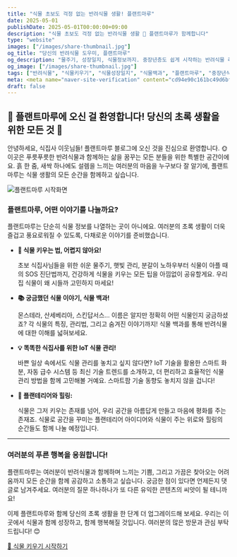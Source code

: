 ```yaml
---
title: "식물 초보도 걱정 없는 반려식물 생활! 플랜트마루"
date: 2025-05-01
publishDate: 2025-05-01T00:00:00+09:00
description: "식물 초보도 걱정 없는 반려식물 생활 🌱 플랜트마루가 함께합니다"
type: "website"
images: ["/images/share-thumbnail.jpg"]
og_title: "당신의 반려식물 도우미, 플랜트마루"
og_description: "물주기, 성장일지, 식물정보까지. 중장년층도 쉽게 시작하는 반려식물 라이프. 지금 플랜트마루와 함께하세요~"
og_image: ["/images/share-thumbnail.jpg"]
tags: ["반려식물", "식물키우기", "식물성장일지", "식물백과", "플랜트마루", "중장년식물", "감성가드닝", "plantmaru", "plant", "스마트팜", "smartfarm", "iot"]
meta: <meta name="naver-site-verification" content="cd94e90c161bc49d6bf84dcad086f009445f89ce" />
draft: false
---
```



## 🌿 플랜트마루에 오신 걸 환영합니다! 당신의 초록 생활을 위한 모든 것 💚

안녕하세요, 식집사 이웃님들! 플랜트마루 블로그에 오신 것을 진심으로 환영합니다. 🌞 이곳은 푸릇푸릇한 반려식물과 함께하는 삶을 꿈꾸는 모든 분들을 위한 특별한 공간이에요. 흙 한 줌, 새싹 하나에도 설렘을 느끼는 여러분의 마음을 누구보다 잘 알기에, 플랜트마루는 식물 생활의 모든 순간을 함께하고 싶습니다.

![플랜트마루 시작화면](/images/intro.png)

### 플랜트마루, 어떤 이야기를 나눌까요?

플랜트마루는 단순히 식물 정보를 나열하는 곳이 아니에요. 여러분의 초록 생활이 더욱 즐겁고 풍요로워질 수 있도록, 다채로운 이야기를 준비했습니다.

- **🌱 식물 키우는 법, 어렵지 않아요!**
    
    초보 식집사님들을 위한 쉬운 물주기, 햇빛 관리, 분갈이 노하우부터 식물이 아플 때의 SOS 진단법까지, 건강하게 식물을 키우는 모든 팁을 아낌없이 공유할게요. 우리 집 식물이 왜 시들까 고민하지 마세요!
    
- **📚 궁금했던 식물 이야기, 식물 백과!**
    
    몬스테라, 산세베리아, 스킨답서스… 이름은 알지만 정확히 어떤 식물인지 궁금하셨죠? 각 식물의 특징, 관리법, 그리고 숨겨진 이야기까지! 식물 백과를 통해 반려식물에 대한 이해를 넓혀보세요.
    
- **💡 똑똑한 식집사를 위한 IoT 식물 관리!**
    
    바쁜 일상 속에서도 식물 관리를 놓치고 싶지 않다면? IoT 기술을 활용한 스마트 화분, 자동 급수 시스템 등 최신 기술 트렌드를 소개하고, 더 편리하고 효율적인 식물 관리 방법을 함께 고민해볼 거예요. 스마트팜 기술 동향도 놓치지 않을 겁니다!
    
- **🏡 플랜테리어와 힐링:**
    
    식물은 그저 키우는 존재를 넘어, 우리 공간을 아름답게 만들고 마음에 평화를 주는 존재죠. 식물로 공간을 꾸미는 플랜테리어 아이디어와 식물이 주는 위로와 힐링의 순간들도 함께 나눌 예정입니다.
    

---

### 여러분의 푸른 행복을 응원합니다!

플랜트마루는 여러분이 반려식물과 함께하며 느끼는 기쁨, 그리고 가끔은 찾아오는 어려움까지 모든 순간을 함께 공감하고 소통하고 싶습니다. 궁금한 점이 있다면 언제든지 댓글로 남겨주세요. 여러분의 질문 하나하나가 또 다른 유익한 콘텐츠의 씨앗이 될 테니까요!

이제 플랜트마루와 함께 당신의 초록 생활을 한 단계 더 업그레이드해 보세요. 우리는 이곳에서 식물과 함께 성장하고, 함께 행복해질 것입니다. 여러분의 많은 방문과 관심 부탁드립니다! 😊

[🌱 식물 키우기 시작하기](/posts/)
